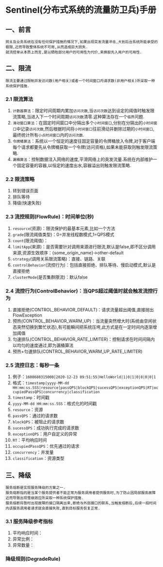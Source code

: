 # Sentinel(分布式系统的流量防卫兵)手册
## 一、前言
```
网关及业务系统在没有任何保护措施的情况下,如果出现突发流量冲击,大到后台系统所能承受的极限,近而导致整体系统不可用,从而造成巨大损失.
就流控单从本质上而言,是以牺牲部分用户的可用性为代价,来换取先入用户的可用性.
```
## 二、限流
```
限流主要通过限制并发访问数(用户相关)或者一个时间窗口内请求数(非用户相关)所采取一种系统保护措施.
```
### 2.1 限流算法
1. `计数器算法`：限定时间周期内累加`访问次数`,当`访问次数`达到设定的阈值时触发限流策略,当进入下一个时间周期`访问次数`清零.这种算法存在一个`临界`问题.
2. `滑动窗口算法`：在固定时间窗口中分隔出多个`小时间窗口`,分别在分隔出的`小时间窗口`中记录`访问次数`,然后根据时间将`小时间窗口`往前滑动并删除过期的`小时间窗口`,最终统计所有`小点时间窗口`内的`访问次数`.
3. `令牌桶算法`：系统以一个恒定的速度往固定容量的令牌桶放入令牌,对于客户端每个请求都要先从令牌桶获取一个令牌(访问资格),如果未能获取则触发限流策略.
4. `漏桶算法`：控制数据注入网络的速度,平滑网络上的突发流量.系统在内部维护一个固定容量的容器,以恒定的速度出水,容器溢出则触发限流策略.
### 2.2 限流策略
1. 转到错误页面
2. 排队等待
3. 降级(快速失败)
### 2.3 流控规则(FlowRule)：时间单位(秒)
1. `resource`(资源)：限流保护的最基本元素,比如一个方法
2. `grade`(限流阈值类型)：0=并发线程数模式,1=QPS模式
3. `count`(限流阈值)：
4. `limitApp`(来源)：是否需要针对调用来源进行限流,默认是false,即不区分调用来源,资源生效顺序：{some_origin_name}->other-default
5. `strategy`(调用关系限流策略)：直接、链路、关联
6. `controlBehavior`(流控行为)：包括直接拒绝、排队等待、慢启动模式,默认是直接拒绝
7. `clusterMode`(是否集群限流)：默认false
### 2.4 流控行为(ControlBehavior)：当QPS超过阈值时就会触发流控行为
1. 直接拒绝(CONTROL_BEHAVIOR_DEFAULT)：请求流量超出阈值,直接抛出FlowException
2. 预热(CONTROL_BEHAVIOR_WARM_UP)：当流量突然增大时(系统由空闲状态突然切换到繁忙状态),有可能瞬间把系统压垮,此方式是在一定时间内逐渐增加阈值
3. 匀速排队(CONTROL_BEHAVIOR_RATE_LIMITER)：控制请求在时间间隔内以均匀的速度通过,即为漏桶算法
4. 预热+匀速排队(CONTROL_BEHAVIOR_WARM_UP_RATE_LIMITER)
### 2.5 流控日志：每秒一条
1. 例子：`1608688315000|2020-12-23 09:51:55|HelloWorld|1|0|1|0|8|0|0|1`
2. 格式：`timestamp|yyyy-MM-dd HH:mm:ss.SSS|resource|passQPS|blockQPS|sucessQPS|exceptionQPS|RT|occupiedPassQPS|concurrency|classification`
3. `timestamp`：时间戳
4. `yyyy-MM-dd HH:mm:ss.SSS`：格式化的时间戳
5. `resource`：资源
6. `passQPS`：通过的请求数
7. `blockQPS`：被阻止的请求数
8. `sucessQPS`：成功执行完成的请求数
9. `exceptionQPS`：用户自定义的异常
10. `RT`：平均响应时间
11. `occupiedPassQPS`：优先通过的请求
12. `concurrency`：并发量
13. `classification`：资源类型
## 三、降级
```
服务熔断是实现服务降级的方案之一.
服务熔断指的是当某个服务提供者不能正常为服务调用者提供服务时,为了防止因局部服务故障近而导致出现雪崩效应所采取一种系统保护措施.
服务熔断将暂时出现故障的接口隔离出来,断绝与外部接口的联系,当触发熔断后,后续一段时间内该服务调用者请求就会直接失败,直到目标服务恢复正常.
```
### 3.1 服务降级参考指标
1. 平均响应时间：
2. 异常比例：
3. 异常数量：
### 降级规则(DegradeRule)
